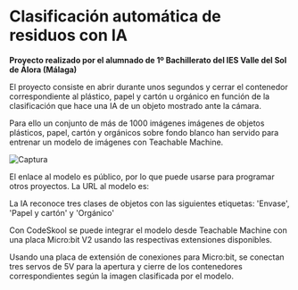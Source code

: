 # Clasificación automática de residuos con IA
**Proyecto realizado por el alumnado de 1º Bachillerato del IES Valle del Sol de Álora (Málaga)**

El proyecto consiste en abrir durante unos segundos y cerrar el contenedor correspondiente al plástico, papel y cartón u orgánico en función de la clasificación que hace una IA de un objeto mostrado ante la cámara.

Para ello un conjunto de más de 1000 imágenes imágenes de objetos plásticos, papel, cartón y orgánicos sobre fondo blanco han servido para entrenar un modelo de imágenes con Teachable Machine.

![Captura](https://github.com/TecnoProfesor/Residuos/assets/65020790/72bbe42e-4c24-4b5b-aabd-d223456ea2f5)

El enlace al modelo es público, por lo que puede usarse para programar otros proyectos. La URL al modelo es: 

La IA reconoce tres clases de objetos con las siguientes etiquetas: 'Envase', 'Papel  y cartón' y 'Orgánico'

Con CodeSkool se puede integrar el modelo desde Teachable Machine con una placa Micro:bit V2 usando las respectivas extensiones disponibles.

Usando una placa de extensión de conexiones para Micro:bit, se conectan tres servos de 5V para la apertura y cierre de los contenedores correspondientes según la imagen clasificada por el modelo.

